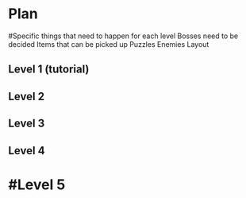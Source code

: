 # Plan

#Specific things that need to happen for each level
Bosses need to be decided
Items that can be picked up
Puzzles
Enemies
Layout

## Level 1 (tutorial)

## Level 2

## Level 3

## Level 4

# #Level 5
